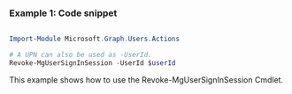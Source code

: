 ### Example 1: Code snippet

```powershell

Import-Module Microsoft.Graph.Users.Actions

# A UPN can also be used as -UserId.
Revoke-MgUserSignInSession -UserId $userId

```
This example shows how to use the Revoke-MgUserSignInSession Cmdlet.

